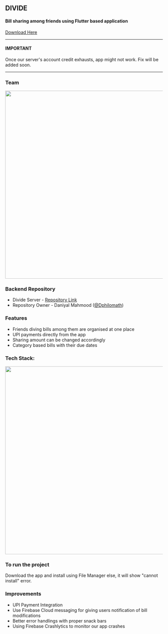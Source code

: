 
## DIVIDE 
#### Bill sharing among friends using Flutter based application
[Download Here](https://raw.githubusercontent.com/reverope/Divide/master/app-armeabi-v7a-release.apk)

************************************************************
#### IMPORTANT
Once our server's account credit exhausts, app might not work.
Fix will be added soon.
************************************************************

### Team
<img src="https://user-images.githubusercontent.com/23384886/139630943-f2919185-d3d1-4ab7-ad77-3c412f9bc6f2.png" width="600"/>

### Backend Repository
- Divide Server - [Repository Link](https://github.com/Dphilomath/divide)
- Repository Owner - Daniyal Mahmood ([@Dphilomath](https://github.com/Dphilomath))

### Features
- Friends diving bills among them are organised at one place
- UPI payments directly from the app
- Sharing amount can be changed accordingly
- Category based bills with their due dates

### Tech Stack:
<img src="https://user-images.githubusercontent.com/23384886/139630875-a97ff3f4-dbac-4be9-b236-a689a878e31b.png" width="600"/>

### To run the project
Download the app and install using File Manager else, it will show "cannot install" error.

### Improvements
- UPI Payment Integration 
- Use Firebase Cloud messaging for giving users notification of bill modifications
- Better error handlings with proper snack bars
- Using Firebase Crashlytics to monitor our app crashes


